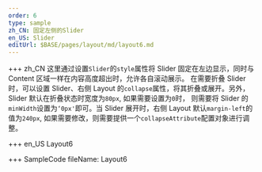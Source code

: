 ```yaml
---
order: 6
type: sample
zh_CN: 固定左侧的Slider
en_US: Slider
editUrl: $BASE/pages/layout/md/layout6.md
---
```


+++ zh_CN
这里通过设置<Code>Slider</Code>的<Code>style</Code>属性将 Slider 固定在左边显示，同时与 Content 区域一样在内容高度超出时，允许各自滚动展示。
在需要折叠 Slider 时，可以设置 Slider、右侧 Layout 的<Code>collapse</Code>属性，将其折叠或展开。另外，Slider 默认在折叠状态时宽度为<Code>80px</Code>, 如果需要设置为<Code>0</Code>时，
则需要将 Slider 的<Code>minWidth</Code>设置为<Code>‘0px'</Code>即可。当 Slider 展开时，右侧 Layout 默认<Code>margin-left</Code>的值为<Code>240px</Code>,
如果需要修改，则需要提供一个<Code>collapseAttribute</Code>配置对象进行调整。

+++ en_US
Layout6

+++ SampleCode
fileName: Layout6
